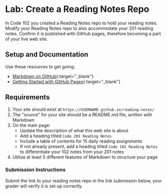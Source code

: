 # Lab: Create a Reading Notes Repo

In Code 102 you created a Reading Notes repo to hold your reading notes. Modify your Reading Notes repo to also accommodate your 201 reading notes. Confirm it is published with GitHub pages, therefore becoming a part of your live web site.

## Setup and Documentation

Use these resources to get going:

- [Markdown on GitHub](https://help.github.com/en/articles/basic-writing-and-formatting-syntax){:target="_blank"}
- [Getting Started with GitHub Pages](https://guides.github.com/features/pages/){:target="_blank"}

## Requirements

1. Your site should exist at `https://USERNAME.github.io/reading-notes/`
1. The "source" for your site should be a README.md file, written with Markdown
1. On the main page:
   - Update the description of what this web site is about
   - Add a heading titled `Code 201 Reading Notes`
   - Include a table of contents for 15 daily reading assignments
   - If not already present, add a heading titled  `Code 102 Reading Notes` to differentiate your 102 notes from your 201 notes
1. Utilize at least 5 different features of Markdown to structure your page

### Submission Instructions

Submit the link to your reading notes repo in the link submission below, your grader will verify it is set up correctly.
